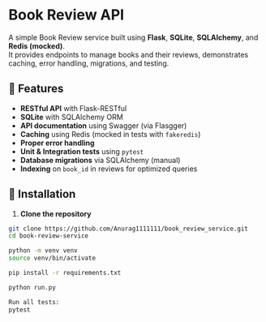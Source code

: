 # Book Review API

A simple Book Review service built using **Flask**, **SQLite**, **SQLAlchemy**, and **Redis (mocked)**.  
It provides endpoints to manage books and their reviews, demonstrates caching, error handling, migrations, and testing.

## 🚀 Features

- **RESTful API** with Flask-RESTful
- **SQLite** with SQLAlchemy ORM
- **API documentation** using Swagger (via Flasgger)
- **Caching** using Redis (mocked in tests with `fakeredis`)
- **Proper error handling**
- **Unit & Integration tests** using `pytest`
- **Database migrations** via SQLAlchemy (manual)
- **Indexing** on `book_id` in reviews for optimized queries


## 🔧 Installation

1. **Clone the repository**

```bash
git clone https://github.com/Anurag1111111/book_review_service.git
cd book-review-service

python -m venv venv
source venv/bin/activate   

pip install -r requirements.txt

python run.py

Run all tests:
pytest
